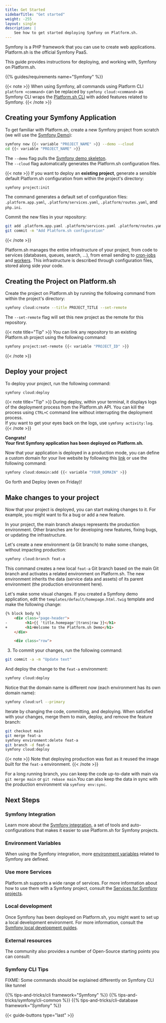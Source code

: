 ```yaml
---
title: Get Started
sidebarTitle: "Get started"
weight: -255
layout: single
description: |
    See how to get started deploying Symfony on Platform.sh.
---
```


Symfony is a PHP framework that you can use to create web applications. Platform.sh is the official Symfony PaaS.

This guide provides instructions for deploying, and working with, Symfony on Platform.sh.

{{% guides/requirements name="Symfony" %}}

{{< note >}}
When using Symfony, all commands using Platform CLI `platform <command>` can be replaced by `symfony cloud:<command>` as Symfony CLI wraps the [Platform.sh CLI](/administration/cli/_index.md) with added features related to Symfony.
{{< /note >}}

## Creating your Symfony Application

To get familiar with Platform.sh, create a new Symfony project from scratch (we will use the [Symfony Demo](https://symfony.com/doc/current/setup.html#the-symfony-demo-application)):

```bash
symfony new {{< variable "PROJECT_NAME" >}} --demo --cloud
cd {{< variable "PROJECT_NAME" >}}
```

The `--demo` flag pulls the [Symfony demo skeleton](https://github.com/symfony/demo).</br>
The `--cloud` flag automatically generates the Platform.sh configuration files.

{{< note >}}
If you want to deploy an **existing project**, generate a sensible default Platform.sh configuration from within the project's directory:

```bash
symfony project:init
```

The command generates a default set of configuration files: `.platform.app.yaml`, `.platform/services.yaml`, `.platform/routes.yaml`, and `php.ini`.

Commit the new files in your repository:

```bash
git add .platform.app.yaml .platform/services.yaml .platform/routes.yaml php.ini
git commit -m "Add Platform.sh configuration"
```
{{< /note >}}

Platform.sh manages the entire infrastructure of your project, from code to
services (databases, queues, search, ...), from email sending to
[cron-jobs](./crons) and [workers](./workers). This infrastructure is
described through configuration files, stored along side your code.

## Creating the Project on Platform.sh

Create the project on Platform.sh by running the following command from within the project's directory:
```bash
symfony cloud:create --title PROJECT_TITLE --set-remote
```

The `--set-remote` flag will set this new project as the remote for this repository.

{{< note title="Tip" >}}
You can link any repository to an existing Platform.sh project using the following command:

```bash
symfony project:set-remote {{< variable "PROJECT_ID" >}}
```
{{< /note >}}

## Deploy your project

To deploy your project, run the following command:

```bash
symfony cloud:deploy
```

{{< note title="Tip" >}}
During deploy, within your terminal, it displays logs of the deployment process from the Platform.sh API.
You can kill the process using `CTRL+C` command line without interrupting the deployment process.</BR>
If you want to get your eyes back on the logs, use `symfony activity:log`.
{{< /note >}}

**Congrats!**</BR>
**Your first Symfony application has been deployed on Platform.sh.**

Now that your application is deployed in a production mode, you can define a custom domain for your live website by following this [link](/administration/web/configure-project.html#domains) or use the following command:

```bash
symfony cloud:domain:add {{< variable "YOUR_DOMAIN" >}}
```

Go forth and Deploy (even on Friday)!

## Make changes to your project 

Now that your project is deployed, you can start making changes to it. For example, you might want to fix a bug or add a new feature.

In your project, the main branch always represents the production environment. Other branches are for developing new features, fixing bugs, or updating the infrastructure.

Let's create a new environment (a Git branch) to make some changes, without impacting production:

```bash
symfony cloud:branch feat-a
```

This command creates a new local `feat-a` Git branch based on the main Git branch and activates a related environment on Platform.sh.
The new environment inherits the data (service data and assets) of its parent environment (the production environment here).

Let's make some visual changes.
If you created a Symfony demo application, edit the `templates/default/homepage.html.twig` template and make the following change:

```html {location="templates/default/homepage.html.twig"}
{% block body %}
    <div class="page-header">
-        <h1>{{ 'title.homepage'|trans|raw }}</h1>
+        <h1>Welcome to the Platform.sh Demo</h1>
    </div>

    <div class="row">

```

3. To commit your changes, run the following command:

```bash
git commit -a -m "Update text"
```

And deploy the change to the `feat-a` environment:

```bash
symfony cloud:deploy
```

Notice that the domain name is different now (each environment has its own domain name):

```bash
symfony cloud:url --primary
```

Iterate by changing the code, committing, and deploying. When satisfied with your changes, merge them to main, deploy, and remove the feature branch:

```bash
git checkout main
git merge feat-a
symfony environment:delete feat-a
git branch -d feat-a
symfony cloud:deploy
```

{{< note >}}
Note that deploying production was fast as it reused the image built for the `feat-a` environment.
{{< /note >}}

For a long running branch, you can keep the code up-to-date with main via `git merge main` or `git rebase main`.You can also keep the data in sync with the production environment via `symfony env:sync`.

## Next Steps

### Symfony Integration

Learn more about the [Symfony integration](./integration), a set of tools and
auto-configurations that makes it easier to use Platform.sh for Symfony
projects.

### Environment Variables

When using the Symfony integration, more [environment
variables](./environment-variables) related to Symfony are defined.

### Use more Services

Platform.sh supports a wide range of services. For more information about how to use them with a Symfony project, consult the [Services for Symfony projects](./services).

### Local development

Once Symfony has been deployed on Platform.sh, you might want to set up a local development environment.
For more information, consult the [Symfony local development guides](./local).

### External resources

The community also provides a number of Open-Source starting points you can consult:

### Symfony CLI Tips

FIXME: Some commands should be explained differently on Symfony CLI like tunnel

{{% tips-and-tricks/cli framework="Symfony" %}}
{{% tips-and-tricks/symfony/cli-common %}}
{{% tips-and-tricks/cli-database framework="Symfony" %}}

{{< guide-buttons type="last" >}}
